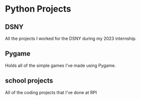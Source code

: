 # Python Projects
## DSNY
All the projects I worked for the DSNY during my 2023 internship.
## Pygame
Holds all of the simple games I've made using Pygame. 
## school projects 
All of the coding projects that I've done at RPI
